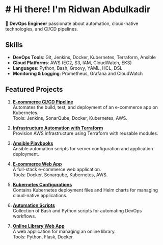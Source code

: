 # # Hi there! I'm Ridwan Abdulkadir  

🎯 **DevOps Engineer** passionate about automation, cloud-native technologies, and CI/CD pipelines.  

## Skills  
- **DevOps Tools**: Git, Jenkins, Docker, Kubernetes, Terraform, Ansible  
- **Cloud Platforms**: AWS (EC2, S3, IAM, CloudWatch, EKS)  
- **Languages**: Python, Bash, Groovy, YAML, HCL, DSL 
- **Monitoring & Logging**: Prometheus, Grafana and CloudWatch  

## Featured Projects  
1. **[E-commerce CI/CD Pipeline](https://github.com/RidwanAbdulkadir/ecom-web-app.)**  
   Automates the build, test, and deployment of an e-commerce app on Kubernetes.  
   Tools: Jenkins, SonarQube, Docker, Kubernetes, AWS.  

2. **[Infrastructure Automation with Terraform](https://github.com/RidwanAbdulkadir/terraform-files)**  
   Provision AWS infrastructure using Terraform with reusable modules.  

3. **[Ansible Playbooks](https://github.com/RidwanAbdulkadir/ansible)**  
   Ansible automation scripts for server configuration and application deployment.  

4. **[E-commerce Web App](https://github.com/IsaacMorah/ecom-web-app.git)**  
   A full-stack e-commerce web application.  
   Tools: Docker, Sonarqube, Kubernetes, AWS.  

5. **[Kubernetes Configurations](https://github.com/RidwanAbdulkadir/k8s-files)**  
   Contains Kubernetes deployment files and Helm charts for managing cloud-native applications.  

6. **[Automation Scripts](https://github.com/RidwanAbdulkadir/scripts)**  
   Collection of Bash and Python scripts for automating DevOps workflows.  

7. **[Online Library Web App](https://github.com/IsaacMorah/online-library-webapp.git)**  
   A web application for managing an online library.  
   Tools: Python, Flask, Docker.  

 


